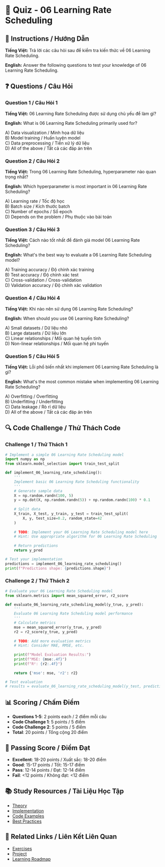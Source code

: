 # 🧠 Quiz - 06 Learning Rate Scheduling

## 📝 Instructions / Hướng Dẫn

**Tiếng Việt:** Trả lời các câu hỏi sau để kiểm tra kiến thức về 06 Learning Rate Scheduling.

**English:** Answer the following questions to test your knowledge of 06 Learning Rate Scheduling.

## ❓ Questions / Câu Hỏi

### Question 1 / Câu Hỏi 1
**Tiếng Việt:** 06 Learning Rate Scheduling được sử dụng chủ yếu để làm gì?

**English:** What is 06 Learning Rate Scheduling primarily used for?

A) Data visualization / Minh họa dữ liệu  
B) Model training / Huấn luyện model  
C) Data preprocessing / Tiền xử lý dữ liệu  
D) All of the above / Tất cả các đáp án trên

### Question 2 / Câu Hỏi 2
**Tiếng Việt:** Trong 06 Learning Rate Scheduling, hyperparameter nào quan trọng nhất?

**English:** Which hyperparameter is most important in 06 Learning Rate Scheduling?

A) Learning rate / Tốc độ học  
B) Batch size / Kích thước batch  
C) Number of epochs / Số epoch  
D) Depends on the problem / Phụ thuộc vào bài toán

### Question 3 / Câu Hỏi 3
**Tiếng Việt:** Cách nào tốt nhất để đánh giá model 06 Learning Rate Scheduling?

**English:** What's the best way to evaluate a 06 Learning Rate Scheduling model?

A) Training accuracy / Độ chính xác training  
B) Test accuracy / Độ chính xác test  
C) Cross-validation / Cross-validation  
D) Validation accuracy / Độ chính xác validation

### Question 4 / Câu Hỏi 4
**Tiếng Việt:** Khi nào nên sử dụng 06 Learning Rate Scheduling?

**English:** When should you use 06 Learning Rate Scheduling?

A) Small datasets / Dữ liệu nhỏ  
B) Large datasets / Dữ liệu lớn  
C) Linear relationships / Mối quan hệ tuyến tính  
D) Non-linear relationships / Mối quan hệ phi tuyến

### Question 5 / Câu Hỏi 5
**Tiếng Việt:** Lỗi phổ biến nhất khi implement 06 Learning Rate Scheduling là gì?

**English:** What's the most common mistake when implementing 06 Learning Rate Scheduling?

A) Overfitting / Overfitting  
B) Underfitting / Underfitting  
C) Data leakage / Rò rỉ dữ liệu  
D) All of the above / Tất cả các đáp án trên

## 🔍 Code Challenge / Thử Thách Code

### Challenge 1 / Thử Thách 1
```python
# Implement a simple 06 Learning Rate Scheduling model
import numpy as np
from sklearn.model_selection import train_test_split

def implement_06_learning_rate_scheduling():
    '''
    Implement basic 06 Learning Rate Scheduling functionality
    '''
    # Generate sample data
    X = np.random.randn(100, 5)
    y = np.dot(X, np.random.randn(5)) + np.random.randn(100) * 0.1
    
    # Split data
    X_train, X_test, y_train, y_test = train_test_split(
        X, y, test_size=0.2, random_state=42
    )
    
    # TODO: Implement your 06 Learning Rate Scheduling model here
    # Hint: Use appropriate algorithm for 06 Learning Rate Scheduling
    
    # Return predictions
    return y_pred

# Test your implementation
predictions = implement_06_learning_rate_scheduling()
print(f"Predictions shape: {predictions.shape}")
```

### Challenge 2 / Thử Thách 2
```python
# Evaluate your 06 Learning Rate Scheduling model
from sklearn.metrics import mean_squared_error, r2_score

def evaluate_06_learning_rate_scheduling_model(y_true, y_pred):
    '''
    Evaluate 06 Learning Rate Scheduling model performance
    '''
    # Calculate metrics
    mse = mean_squared_error(y_true, y_pred)
    r2 = r2_score(y_true, y_pred)
    
    # TODO: Add more evaluation metrics
    # Hint: Consider MAE, RMSE, etc.
    
    print(f"Model Evaluation Results:")
    print(f"MSE: {mse:.4f}")
    print(f"R²: {r2:.4f}")
    
    return {'mse': mse, 'r2': r2}

# Test evaluation
# results = evaluate_06_learning_rate_scheduling_model(y_test, predictions)
```

## 📊 Scoring / Chấm Điểm

- **Questions 1-5**: 2 points each / 2 điểm mỗi câu
- **Code Challenge 1**: 5 points / 5 điểm
- **Code Challenge 2**: 5 points / 5 điểm
- **Total**: 20 points / Tổng cộng 20 điểm

## 🎯 Passing Score / Điểm Đạt

- **Excellent**: 18-20 points / Xuất sắc: 18-20 điểm
- **Good**: 15-17 points / Tốt: 15-17 điểm  
- **Pass**: 12-14 points / Đạt: 12-14 điểm
- **Fail**: <12 points / Không đạt: <12 điểm

## 📚 Study Resources / Tài Liệu Học Tập

- [Theory](./THEORY_06_learning_rate_scheduling.md)
- [Implementation](./IMPLEMENTATION_06_learning_rate_scheduling.md)
- [Code Examples](./CODE_EXAMPLES_06_learning_rate_scheduling.md)
- [Best Practices](./BEST_PRACTICES_06_learning_rate_scheduling.md)

## 🔗 Related Links / Liên Kết Liên Quan

- [Exercises](./EXERCISES_06_learning_rate_scheduling.md)
- [Project](./PROJECT_06_learning_rate_scheduling.md)
- [Learning Roadmap](./LEARNING_ROADMAP_06_learning_rate_scheduling.md)
